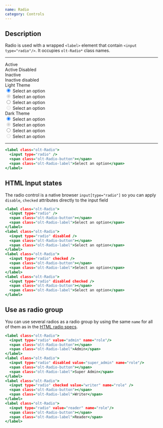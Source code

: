 ```yaml
---
name: Radio
category: Controls
---
```


## Description

Radio is used with a wrapped `<label>` element that contain
`<input type="radio"/>`. It occupies `olt-Radio*` class names.

---

<div class="olt-Grid olt-u-marginTop4 olt-u-marginBottom6">
  <div class="olt-Grid-item olt-Grid-item--3">
    <div class="demo-spacer-small"></div>
    <div>
      <div class="demo-label">
        Active
      </div>
      <div class="demo-label">
        Active Disabled
      </div>
      <div class="demo-label">
        Inactive
      </div>
      <div class="demo-label">
        Inactive disabled
      </div>
    </div>
  </div>
  <div class="olt-Grid-item olt-Grid-item--7">
    <div class="olt-Grid">
      <div class="olt-Grid-item olt-Grid-item--4">
        <div class="demo-title">Light Theme</div>
        <div class="demo-subtitle-small"></div>
        <div class="olt-Card">
          <div class="olt-Card-content">
            <div class="demo-content">
              <label class="olt-Radio">
                <input type="radio" checked />
                <span class="olt-Radio-button"></span>
                <span class="olt-Radio-label">Select an option</span>
              </label>
            </div>
            <div class="demo-content">
              <label class="olt-Radio">
                <input type="radio" checked disabled />
                <span class="olt-Radio-button"></span>
                <span class="olt-Radio-label">Select an option</span>
              </label>
            </div>
            <div class="demo-content">
              <label class="olt-Radio">
                <input type="radio"/>
                <span class="olt-Radio-button"></span>
                <span class="olt-Radio-label">Select an option</span>
              </label>
            </div>
            <div class="demo-content">
              <label class="olt-Radio">
                <input type="radio" disabled />
                <span class="olt-Radio-button"></span>
                <span class="olt-Radio-label">Select an option</span>
              </label>
            </div>
          </div>
        </div>
      </div>
      <div class="olt-Grid-item olt-Grid-item--4">
        <div class="demo-title">Dark Theme</div>
        <div class="demo-subtitle-small"></div>
        <div class="olt-Card olt-Card--dark olt-Theme-dark">
          <div class="olt-Card-content">
            <div class="demo-content">
              <label class="olt-Radio">
                <input type="radio" checked />
                <span class="olt-Radio-button"></span>
                <span class="olt-Radio-label">Select an option</span>
              </label>
            </div>
            <div class="demo-content">
              <label class="olt-Radio">
                <input type="radio" checked disabled />
                <span class="olt-Radio-button"></span>
                <span class="olt-Radio-label">Select an option</span>
              </label>
            </div>
            <div class="demo-content">
              <label class="olt-Radio">
                <input type="radio"/>
                <span class="olt-Radio-button"></span>
                <span class="olt-Radio-label">Select an option</span>
              </label>
            </div>
            <div class="demo-content">
              <label class="olt-Radio">
                <input type="radio" disabled />
                <span class="olt-Radio-button"></span>
                <span class="olt-Radio-label">Select an option</span>
              </label>
            </div>
          </div>
        </div>
      </div>
    </div>
  </div>
</div>

---

```example.html
<label class="olt-Radio">
  <input type="radio" />
  <span class="olt-Radio-button"></span>
  <span class="olt-Radio-label">Select an option</span>
</label>
```

## HTML Input states

The radio control is a native browser `input[type="radio"]` so you can apply
`disable`, `checked` attributes directly to the input field

```states.html
<label class="olt-Radio">
  <input type="radio" />
  <span class="olt-Radio-button"></span>
  <span class="olt-Radio-label">Select an option</span>
</label>
<label class="olt-Radio">
  <input type="radio" disabled />
  <span class="olt-Radio-button"></span>
  <span class="olt-Radio-label">Select an option</span>
</label>
<label class="olt-Radio">
  <input type="radio" checked />
  <span class="olt-Radio-button"></span>
  <span class="olt-Radio-label">Select an option</span>
</label>
<label class="olt-Radio">
  <input type="radio" disabled checked />
  <span class="olt-Radio-button"></span>
  <span class="olt-Radio-label">Select an option</span>
</label>
```

## Use as radio group

You can use several radios as a radio group by using the same `name` for all
of them as in the
[HTML radio specs](https://developer.mozilla.org/en-US/docs/Web/HTML/Element/input/radio).

```radio-group.html
<label class="olt-Radio">
  <input type="radio" value="admin" name="role"/>
  <span class="olt-Radio-button"></span>
  <span class="olt-Radio-label">Admin</span>
</label>
<label class="olt-Radio">
  <input type="radio" disabled value="super_admin" name="role"/>
  <span class="olt-Radio-button"></span>
  <span class="olt-Radio-label">Super Admin</span>
</label>
<label class="olt-Radio">
  <input type="radio" checked value="writer" name="role" />
  <span class="olt-Radio-button"></span>
  <span class="olt-Radio-label">Writer</span>
</label>
<label class="olt-Radio">
  <input type="radio" value="reader" name="role"/>
  <span class="olt-Radio-button"></span>
  <span class="olt-Radio-label">Reader</span>
</label>
```
